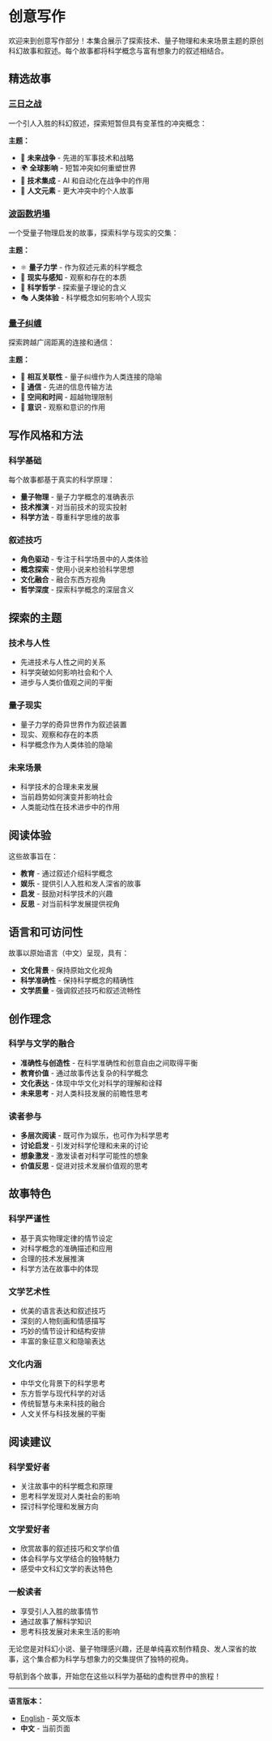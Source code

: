 # 创意写作

欢迎来到创意写作部分！本集合展示了探索技术、量子物理和未来场景主题的原创科幻故事和叙述。每个故事都将科学概念与富有想象力的叙述相结合。

## 精选故事

### [三日之战](three-day-war.md)

一个引人入胜的科幻叙述，探索短暂但具有变革性的冲突概念：

**主题：**

- 🚀 **未来战争** - 先进的军事技术和战略
- 🌍 **全球影响** - 短暂冲突如何重塑世界
- 🤖 **技术集成** - AI 和自动化在战争中的作用
- 🧠 **人文元素** - 更大冲突中的个人故事

### [波函数坍塌](wave-function-collapse.md)

一个受量子物理启发的故事，探索科学与现实的交集：

**主题：**

- ⚛️ **量子力学** - 作为叙述元素的科学概念
- 🌌 **现实与感知** - 观察和存在的本质
- 🔬 **科学哲学** - 探索量子理论的含义
- 🎭 **人类体验** - 科学概念如何影响个人现实

### [量子纠缠](quantum-entanglement.md)

探索跨越广阔距离的连接和通信：

**主题：**

- 🔗 **相互关联性** - 量子纠缠作为人类连接的隐喻
- 📡 **通信** - 先进的信息传输方法
- 🌠 **空间和时间** - 超越物理限制
- 💫 **意识** - 观察和意识的作用

## 写作风格和方法

### 科学基础

每个故事都基于真实的科学原理：

- **量子物理** - 量子力学概念的准确表示
- **技术推演** - 对当前技术的现实投射
- **科学方法** - 尊重科学思维的故事

### 叙述技巧

- **角色驱动** - 专注于科学场景中的人类体验
- **概念探索** - 使用小说来检验科学思想
- **文化融合** - 融合东西方视角
- **哲学深度** - 探索科学概念的深层含义

## 探索的主题

### 技术与人性

- 先进技术与人性之间的关系
- 科学突破如何影响社会和个人
- 进步与人类价值观之间的平衡

### 量子现实

- 量子力学的奇异世界作为叙述装置
- 现实、观察和存在的本质
- 科学概念作为人类体验的隐喻

### 未来场景

- 科学技术的合理未来发展
- 当前趋势如何演变并影响社会
- 人类能动性在技术进步中的作用

## 阅读体验

这些故事旨在：

- **教育** - 通过叙述介绍科学概念
- **娱乐** - 提供引人入胜和发人深省的故事
- **启发** - 鼓励对科学技术的兴趣
- **反思** - 对当前科学发展提供视角

## 语言和可访问性

故事以原始语言（中文）呈现，具有：

- **文化背景** - 保持原始文化视角
- **科学准确性** - 保持科学概念的精确性
- **文学质量** - 强调叙述技巧和叙述流畅性

## 创作理念

### 科学与文学的融合

- **准确性与创造性** - 在科学准确性和创意自由之间取得平衡
- **教育价值** - 通过故事传达复杂的科学概念
- **文化表达** - 体现中华文化对科学的理解和诠释
- **未来思考** - 对人类科技发展的前瞻性思考

### 读者参与

- **多层次阅读** - 既可作为娱乐，也可作为科学思考
- **讨论启发** - 引发对科学伦理和未来的讨论
- **想象激发** - 激发读者对科学可能性的想象
- **价值反思** - 促进对技术发展价值观的思考

## 故事特色

### 科学严谨性

- 基于真实物理定律的情节设定
- 对科学概念的准确描述和应用
- 合理的技术发展推演
- 科学方法在故事中的体现

### 文学艺术性

- 优美的语言表达和叙述技巧
- 深刻的人物刻画和情感描写
- 巧妙的情节设计和结构安排
- 丰富的象征意义和隐喻表达

### 文化内涵

- 中华文化背景下的科学思考
- 东方哲学与现代科学的对话
- 传统智慧与未来科技的融合
- 人文关怀与科技发展的平衡

## 阅读建议

### 科学爱好者

- 关注故事中的科学概念和原理
- 思考科学发现对人类社会的影响
- 探讨科学伦理和发展方向

### 文学爱好者

- 欣赏故事的叙述技巧和文学价值
- 体会科学与文学结合的独特魅力
- 感受中文科幻文学的表达特色

### 一般读者

- 享受引人入胜的故事情节
- 通过故事了解科学知识
- 思考科技发展对未来生活的影响

无论您是对科幻小说、量子物理感兴趣，还是单纯喜欢制作精良、发人深省的故事，这个集合都为科学与想象力的交集提供了独特的视角。

导航到各个故事，开始您在这些以科学为基础的虚构世界中的旅程！

---

**语言版本：**

- [English](index.md) - 英文版本
- **中文** - 当前页面
